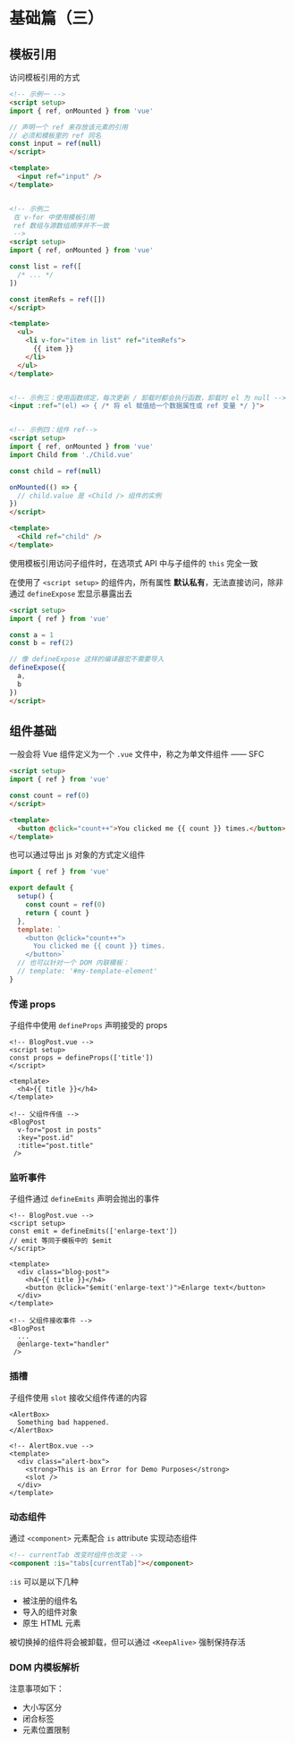 # 基础篇（三）

## 模板引用

访问模板引用的方式

```html
<!-- 示例一 -->
<script setup>
import { ref, onMounted } from 'vue'

// 声明一个 ref 来存放该元素的引用
// 必须和模板里的 ref 同名
const input = ref(null)
</script>

<template>
  <input ref="input" />
</template>


<!-- 示例二
 在 v-for 中使用模板引用 
 ref 数组与源数组顺序并不一致
 -->
<script setup>
import { ref, onMounted } from 'vue'

const list = ref([
  /* ... */
])

const itemRefs = ref([])
</script>

<template>
  <ul>
    <li v-for="item in list" ref="itemRefs">
      {{ item }}
    </li>
  </ul>
</template>


<!-- 示例三：使用函数绑定，每次更新 / 卸载时都会执行函数，卸载时 el 为 null -->
<input :ref="(el) => { /* 将 el 赋值给一个数据属性或 ref 变量 */ }">


<!-- 示例四：组件 ref-->
<script setup>
import { ref, onMounted } from 'vue'
import Child from './Child.vue'

const child = ref(null)

onMounted(() => {
  // child.value 是 <Child /> 组件的实例
})
</script>

<template>
  <Child ref="child" />
</template>
```

使用模板引用访问子组件时，在选项式 API 中与子组件的 `this` 完全一致

在使用了 `<script setup>` 的组件内，所有属性 **默认私有**，无法直接访问，除非通过 `defineExpose` 宏显示暴露出去

```html
<script setup>
import { ref } from 'vue'

const a = 1
const b = ref(2)

// 像 defineExpose 这样的编译器宏不需要导入
defineExpose({
  a,
  b
})
</script>
```

## 组件基础

一般会将 Vue 组件定义为一个 `.vue` 文件中，称之为单文件组件 —— SFC

```html
<script setup>
import { ref } from 'vue'

const count = ref(0)
</script>

<template>
  <button @click="count++">You clicked me {{ count }} times.</button>
</template>
```
也可以通过导出 js 对象的方式定义组件

```javascript
import { ref } from 'vue'

export default {
  setup() {
    const count = ref(0)
    return { count }
  },
  template: `
    <button @click="count++">
      You clicked me {{ count }} times.
    </button>`
  // 也可以针对一个 DOM 内联模板：
  // template: '#my-template-element'
}
```

### 传递 props

子组件中使用 `defineProps` 声明接受的 props

```html{3}
<!-- BlogPost.vue -->
<script setup>
const props = defineProps(['title'])
</script>

<template>
  <h4>{{ title }}</h4>
</template>

<!-- 父组件传值 -->
<BlogPost
  v-for="post in posts"
  :key="post.id"
  :title="post.title"
 />
```

### 监听事件

子组件通过 `defineEmits` 声明会抛出的事件

```html{3}
<!-- BlogPost.vue -->
<script setup>
const emit = defineEmits(['enlarge-text'])
// emit 等同于模板中的 $emit
</script>

<template>
  <div class="blog-post">
    <h4>{{ title }}</h4>
    <button @click="$emit('enlarge-text')">Enlarge text</button>
  </div>
</template>

<!-- 父组件接收事件 -->
<BlogPost
  ...
  @enlarge-text="handler"
 />
```

### 插槽

子组件使用 `slot` 接收父组件传递的内容

```html{9}
<AlertBox>
  Something bad happened.
</AlertBox>

<!-- AlertBox.vue -->
<template>
  <div class="alert-box">
    <strong>This is an Error for Demo Purposes</strong>
    <slot />
  </div>
</template>

```

### 动态组件

通过 `<component>` 元素配合 `is` attribute 实现动态组件

```html
<!-- currentTab 改变时组件也改变 -->
<component :is="tabs[currentTab]"></component>
```

`:is` 可以是以下几种
- 被注册的组件名
- 导入的组件对象
- 原生 HTML 元素

被切换掉的组件将会被卸载，但可以通过 `<KeepAlive>` 强制保持存活

### DOM 内模板解析

注意事项如下：

- 大小写区分
- 闭合标签
- 元素位置限制